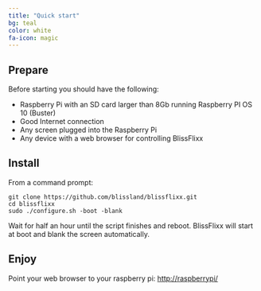 ```yaml
---
title: "Quick start"
bg: teal
color: white
fa-icon: magic
---
```

## Prepare

Before starting you should have the following:

 - Raspberry Pi with an SD card larger than 8Gb running Raspberry PI OS 10 (Buster)
 - Good Internet connection
 - Any screen plugged into the Raspberry Pi
 - Any device with a web browser for controlling BlissFlixx

## Install

From a command prompt:

    git clone https://github.com/blissland/blissflixx.git
    cd blissflixx
    sudo ./configure.sh -boot -blank

Wait for half an hour until the script finishes and reboot. BlissFlixx will start at boot and blank the screen automatically.

## Enjoy

Point your web browser to your raspberry pi:
[http://raspberrypi/](http://raspberrypi/)

